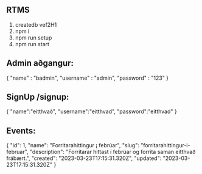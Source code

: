 ## RTMS

1. createdb vef2H1
2. npm i
3. npm run setup
4. npm run start

## Admin aðgangur:
{
    "name" : "badmin",
    "username" : "admin",
    "password" : "123"
}
## SignUp /signup:
{
    "name":"eitthvað",
    "username":"eitthvad",
    "password":"eitthvad"
}
## Events:
{
    "id": 1,
    "name": "Forritarahittingur ¡ febrúar",
    "slug": "forritarahittingur-i-februar",
    "description": "Forritarar hittast í febrúar og forrita saman eitthvað frábært.",
    "created": "2023-03-23T17:15:31.320Z",
    "updated": "2023-03-23T17:15:31.320Z" 
}
